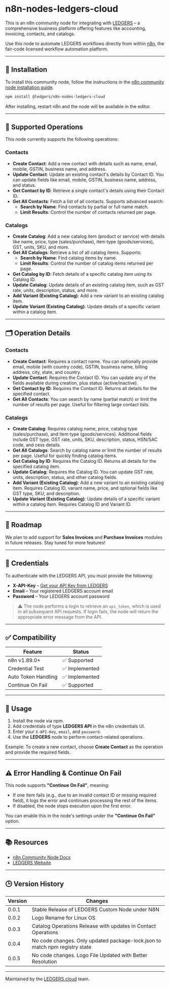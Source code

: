 # n8n-nodes-ledgers-cloud

This is an n8n community node for integrating with [LEDGERS](https://ledgers.cloud/) – a comprehensive business platform offering features like accounting, invoicing, contacts, and catalogs.

Use this node to automate LEDGERS workflows directly from within [n8n](https://n8n.io), the fair-code licensed workflow automation platform.

---

## 🔧 Installation

To install this community node, follow the instructions in the [n8n community node installation guide](https://docs.n8n.io/integrations/community-nodes/installation/).

```bash
npm install @ledgers/n8n-nodes-ledgers-cloud
````

After installing, restart n8n and the node will be available in the editor.

---

## 📌 Supported Operations

This node currently supports the following operations:

### **Contacts**

* **Create Contact**: Add a new contact with details such as name, email, mobile, GSTIN, business name, and address.
* **Update Contact**: Update an existing contact's details by Contact ID. You can update fields like email, mobile, GSTIN, business name, address, and status.
* **Get Contact by ID**: Retrieve a single contact's details using their Contact ID.
* **Get All Contacts**: Fetch a list of all contacts. Supports advanced search:
  * **Search by Name**: Find contacts by partial or full name match.
  * **Limit Results**: Control the number of contacts returned per page.

### **Catalogs**

* **Create Catalog**: Add a new catalog item (product or service) with details like name, price, type (sales/purchase), item type (goods/services), GST, units, SKU, and more.
* **Get All Catalogs**: Retrieve a list of all catalog items. Supports:
  * **Search by Name**: Find catalog items by name.
  * **Limit Results**: Control the number of catalog items returned per page.
* **Get Catalog by ID**: Fetch details of a specific catalog item using its Catalog ID.
* **Update Catalog**: Update details of an existing catalog item, such as GST rate, units, description, status, and more.
* **Add Variant (Existing Catalog)**: Add a new variant to an existing catalog item.
* **Update Variant (Existing Catalog)**: Update details of a specific variant within a catalog item.

---

## 🗂️ Operation Details

### Contacts

- **Create Contact**: Requires a contact name. You can optionally provide email, mobile (with country code), GSTIN, business name, billing address, city, state, and country.
- **Update Contact**: Requires the Contact ID. You can update any of the fields available during creation, plus status (active/inactive).
- **Get Contact by ID**: Requires the Contact ID. Returns all details for the specified contact.
- **Get All Contacts**: You can search by name (partial match) or limit the number of results per page. Useful for filtering large contact lists.

### Catalogs

- **Create Catalog**: Requires catalog name, price, catalog type (sales/purchase), and item type (goods/services). Additional fields include GST type, GST rate, units, SKU, description, status, HSN/SAC code, and cess details.
- **Get All Catalogs**: Search by catalog name or limit the number of results per page. Useful for quickly finding catalog items.
- **Get Catalog by ID**: Requires the Catalog ID. Returns all details for the specified catalog item.
- **Update Catalog**: Requires the Catalog ID. You can update GST rate, units, description, status, and other catalog fields.
- **Add Variant (Existing Catalog)**: Add a new variant to an existing catalog item. Requires Catalog ID, variant name, price, and optional fields like GST type, SKU, and description.
- **Update Variant (Existing Catalog)**: Update details of a specific variant within a catalog item. Requires Catalog ID and Variant ID.

---

## 🚧 Roadmap

We plan to add support for **Sales Invoices** and **Purchase Invoices** modules in future releases. Stay tuned for more features!

---

## 🔐 Credentials

To authenticate with the LEDGERS API, you must provide the following:

* **X-API-Key** – [Get your API Key from LEDGERS](https://ledgers.cloud/c/developers)
* **Email** – Your registered LEDGERS account email
* **Password** – Your LEDGERS account password

> ⚠️ The node performs a login to retrieve an `api_token`, which is used in all subsequent API requests. If login fails, the node will return the appropriate error message from the API.

---

## ✅ Compatibility

| Feature             | Status        |
| ------------------- | ------------- |
| n8n v1.89.0+        | ✅ Supported   |
| Credential Test     | ✅ Implemented |
| Auto Token Handling | ✅ Implemented |
| Continue On Fail    | ✅ Supported   |

---

## 🚀 Usage

1. Install the node via npm.
2. Add credentials of type **LEDGERS API** in the n8n credentials UI.
3. Enter your `X-API-Key`, `email`, and `password`.
4. Use the **LEDGERS** node to perform contact-related operations.

Example: To create a new contact, choose **Create Contact** as the operation and provide the required fields.

---

## ⚠️ Error Handling & Continue On Fail

This node supports **"Continue On Fail"**, meaning:

* If one item fails (e.g., due to an invalid contact ID or missing required field), it logs the error and continues processing the rest of the items.
* If disabled, the node stops execution upon the first error.

You can enable this in the node's settings under the **"Continue On Fail"** option.

---

## 📚 Resources

* [n8n Community Node Docs](https://docs.n8n.io/integrations/community-nodes/)
* [LEDGERS Website](https://ledgers.cloud/)

---

## 🕒 Version History

| Version | Changes                                                                      |
| ------- | ---------------------------------------------------------------------------- |
| 0.0.1   | Stable Release of LEDGERS Custom Node under N8N                              |
| 0.0.2   | Logo Rename for Linux OS                                                     |
| 0.0.3   | Catalog Operations Release with updates in Contact Operations                |
| 0.0.4   | No code changes. Only updated package-lock.json to match npm registry state  |
| 0.0.5   | No code changes. Logo File Updated with Better Resolution                    |

---

Maintained by the [LEDGERS.cloud](https://ledgers.cloud/) team.
